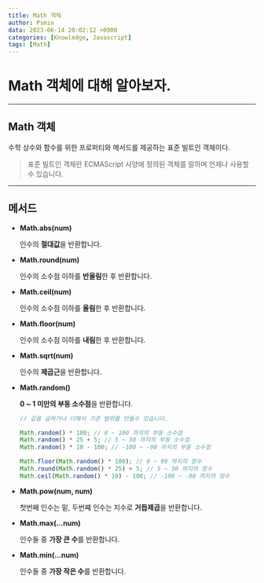 ```yaml
---
title: Math 객체
author: Psmin
data: 2023-06-14 20:02:12 +0900
categories: [Knowledge, Javascript]
tags: [Math]
---
```


# Math 객체에 대해 알아보자.

---

## Math 객체

수학 상수와 함수를 위한 프로퍼티와 메서드를 제공하는 표준 빌트인 객체이다.

> 표준 빌트인 객체란 ECMAScript 사양에 정의된 객체를 말하며 언제나 사용할 수 있습니다.

---

## 메서드

- **Math.abs(num)**

  인수의 **절대값**을 반환합니다.

- **Math.round(num)**

  인수의 소수점 이하를 **반올림**한 후 반환합니다.

- **Math.ceil(num)**

  인수의 소수점 이하를 **올림**한 후 반환합니다.

- **Math.floor(num)**

  인수의 소수점 이하를 **내림**한 후 반환합니다.

- **Math.sqrt(num)**

  인수의 **제곱근**을 반환합니다.

- **Math.random()**

  **0 ~ 1 미만의 부동 소수점**을 반환합니다.

  ```js
  // 값을 곱하거나 더해서 기준 범위를 만들수 있습니다.

  Math.random() * 100; // 0 ~ 100 까지의 부동 소수점
  Math.random() * 25 + 5; // 5 ~ 30 까지의 부동 소수점
  Math.random() * 10 - 100; // -100 ~ -90 까지의 부동 소수점

  Math.floor(Math.random() * 100); // 0 ~ 99 까지의 정수
  Math.round(Math.random() * 25) + 5; // 5 ~ 30 까지의 정수
  Math.ceil(Math.random() * 10) - 100; // -100 ~ -90 까지의 정수
  ```

- **Math.pow(num, num)**

  첫번째 인수는 밑, 두번쨰 인수는 지수로 **거듭제곱**을 반환합니다.

- **Math.max(…num)**

  인수들 중 **가장 큰 수**를 반환합니다.

- **Math.min(…num)**

  인수들 중 **가장 작은 수**를 반환합니다.
